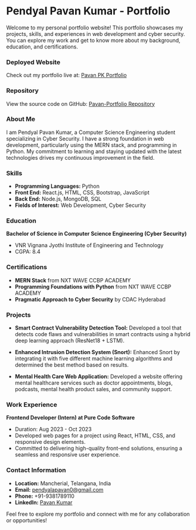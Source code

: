 

# Pendyal Pavan Kumar - Portfolio

Welcome to my personal portfolio website! This portfolio showcases my projects, skills, and experiences in web development and cyber security. You can explore my work and get to know more about my background, education, and certifications.

### Deployed Website
Check out my portfolio live at: [Pavan PK Portfolio](https://pavanpk-portfolio.netlify.app/)

### Repository
View the source code on GitHub: [Pavan-Portfolio Repository](https://github.com/pendyalapavan/Pavan-Portfolio)

### About Me
I am Pendyal Pavan Kumar, a Computer Science Engineering student specializing in Cyber Security. I have a strong foundation in web development, particularly using the MERN stack, and programming in Python. My commitment to learning and staying updated with the latest technologies drives my continuous improvement in the field.

### Skills
- **Programming Languages:** Python
- **Front End:** React.js, HTML, CSS, Bootstrap, JavaScript
- **Back End:** Node.js, MongoDB, SQL
- **Fields of Interest:** Web Development, Cyber Security

### Education
**Bachelor of Science in Computer Science Engineering (Cyber Security)**
- VNR Vignana Jyothi Institute of Engineering and Technology
- CGPA: 8.4

### Certifications
- **MERN Stack** from NXT WAVE CCBP ACADEMY
- **Programming Foundations with Python** from NXT WAVE CCBP ACADEMY
- **Pragmatic Approach to Cyber Security** by CDAC Hyderabad

### Projects
- **Smart Contract Vulnerability Detection Tool:**
  Developed a tool that detects code flaws and vulnerabilities in smart contracts using a hybrid deep learning approach (ResNet18 + LSTM).

- **Enhanced Intrusion Detection System (Snort):**
  Enhanced Snort by integrating it with five different machine learning algorithms and determined the best method based on results.

- **Mental Health Care Web Application:**
  Developed a website offering mental healthcare services such as doctor appointments, blogs, podcasts, mental health product sales, and community support.

### Work Experience
**Frontend Developer (Intern) at Pure Code Software**
- Duration: Aug 2023 - Oct 2023
- Developed web pages for a project using React, HTML, CSS, and responsive design elements.
- Committed to delivering high-quality front-end solutions, ensuring a seamless and responsive user experience.

### Contact Information
- **Location:** Mancherial, Telangana, India
- **Email:** pendyalapavan0@gmail.com
- **Phone:** +91-9381789110
- **LinkedIn:** [Pavan Kumar](https://www.linkedin.com/in/pavankumarpendyala)

Feel free to explore my portfolio and connect with me for any collaboration or opportunities!

